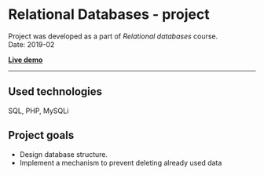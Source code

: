 # Relational Databases - project
Project was developed as a part of *Relational databases* course.\
Date: 2019-02

[**Live demo**](http://149.156.25.99/~raleli/)

---

## Used technologies
SQL, PHP, MySQLi

## Project goals
* Design database structure.
* Implement a mechanism to prevent deleting already used data

